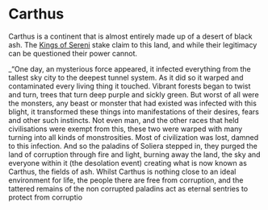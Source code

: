 # Carthus
Carthus is a continent that is almost entirely made up of a desert of black ash. The [Kings of Sereni](../Groups/Kings%20of%20Sereni.md) stake claim to this land, and while their legitimacy can be questioned their power cannot.

_“One day, an mysterious force appeared, it infected everything from the tallest sky city to the deepest tunnel system. As it did so it warped and contaminated every living thing it touched. Vibrant forests began to twist and turn, trees that turn deep purple and sickly green. But worst of all were the monsters, any beast or monster that had existed was infected with this blight, it transformed these things into manifestations of their desires, fears and other such instincts. Not even man, and the other races that held civilisations were exempt from this, these two were warped with many turning into all kinds of monstrosities. Most of civilization was lost, damned to this infection. And so the paladins of Soliera stepped in, they purged the land of corruption through fire and light, burning away the land, the sky and everyone within it (the desolation event) creating what is now known as Carthus, the fields of ash. Whilst Carthus is nothing close to an ideal environment for life, the people there are free from corruption, and the tattered remains of the non corrupted paladins act as eternal sentries to protect from corruptio